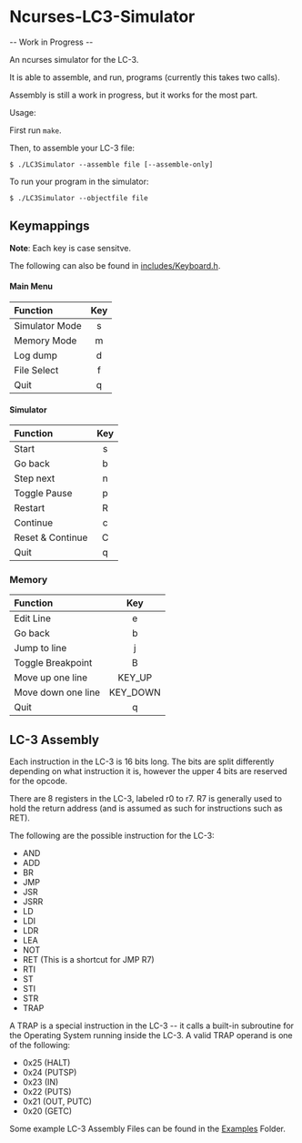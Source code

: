 # Ncurses-LC3-Simulator

-- Work in Progress --

An ncurses simulator for the LC-3.

It is able to assemble, and run, programs (currently this takes two calls).

Assembly is still a work in progress, but it works for the most part.

Usage:

First run `make`.

Then, to assemble your LC-3 file:
```shell
$ ./LC3Simulator --assemble file [--assemble-only]
```

To run your program in the simulator:
```shell
$ ./LC3Simulator --objectfile file
```

## Keymappings

**Note**: Each key is case sensitve.

The following can also be found in [includes/Keyboard.h](includes/Keyboard.h).

#### Main Menu
|Function           | Key        |
|:------------------|:----------:|
|Simulator Mode     |  s         |
|Memory Mode        |  m         |
|Log dump           |  d         |
|File Select        |  f         |
|Quit               |  q         |

#### Simulator
|Function           | Key        |
|:------------------|:----------:|
|Start              |  s         |
|Go back            |  b         |
|Step next          |  n         |
|Toggle Pause       |  p         |
|Restart            |  R         |
|Continue           |  c         |
|Reset & Continue   |  C         |
|Quit               |  q         |

### Memory
|Function           | Key        |
|:------------------|:----------:|
|Edit Line          |  e         |
|Go back            |  b         |
|Jump to line       |  j         |
|Toggle Breakpoint  |  B         |
|Move up one line   |  KEY\_UP   |
|Move down one line |  KEY\_DOWN |
|Quit               |  q         |

## LC-3 Assembly

Each instruction in the LC-3 is 16 bits long. The bits are split differently
depending on what instruction it is, however the upper 4 bits are reserved for
the opcode.

There are 8 registers in the LC-3, labeled r0 to r7. R7 is generally used to
hold the return address (and is assumed as such for instructions such as RET).

The following are the possible instruction for the LC-3:

+ AND
+ ADD
+ BR
+ JMP
+ JSR
+ JSRR
+ LD
+ LDI
+ LDR
+ LEA
+ NOT
+ RET (This is a shortcut for JMP R7)
+ RTI
+ ST
+ STI
+ STR
+ TRAP

A TRAP is a special instruction in the LC-3 -- it calls a built-in subroutine
for the Operating System running inside the LC-3. A valid TRAP operand is
one of the following:

+ 0x25 (HALT)
+ 0x24 (PUTSP)
+ 0x23 (IN)
+ 0x22 (PUTS)
+ 0x21 (OUT, PUTC)
+ 0x20 (GETC)

Some example LC-3 Assembly Files can be found in the [Examples](Examples)
Folder.